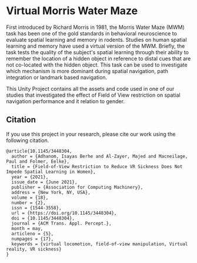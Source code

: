 # Virtual Morris Water Maze

First introduced by Richard Morris in 1981, the Morris Water Maze (MWM) task has been one of the gold standards in behavioral neuroscience to evaluate spatial learning and memory in rodents. 
Studies on human spatial learning and memory have used a virtual version of the MWM.
Briefly, the task tests the quality of the subject's spatial learning through their ability to remember the location of a hidden object in reference to distal cues that are not co-located with the hidden object. This task can be used to investigate which mechanism is more dominant during spatial navigation, path integration or landmark based navigation. 

This Unity Project contains all the assets and code used in one of our studies that investigated the effect of Field of View restriction on spatial navigation performance and it relation to gender.

## Citation

If you use this project in your research, please cite our work using the following citation.
```
@article{10.1145/3448304,
  author = {Adhanom, Isayas Berhe and Al-Zayer, Majed and Macneilage, Paul and Folmer, Eelke},
  title = {Field-of-View Restriction to Reduce VR Sickness Does Not Impede Spatial Learning in Women},
  year = {2021},
  issue_date = {June 2021},
  publisher = {Association for Computing Machinery},
  address = {New York, NY, USA},
  volume = {18},
  number = {2},
  issn = {1544-3558},
  url = {https://doi.org/10.1145/3448304},
  doi = {10.1145/3448304},
  journal = {ACM Trans. Appl. Percept.},
  month = may,
  articleno = {5},
  numpages = {17},
  keywords = {virtual locomotion, field-of-view manipulation, Virtual reality, VR sickness}
}
```
  
